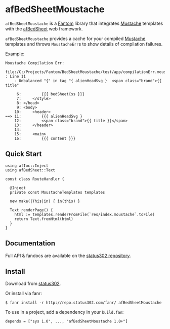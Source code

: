 # afBedSheetMoustache

`afBedSheetMoustache` is a [Fantom](http://fantom.org) library that integrates [Mustache](https://bitbucket.org/xored/mustache/) templates with the
[afBedSheet](http://repo.status302.com/doc/afBedSheet/#overview) web framework.

`afBedSheetMoustache` provides a cache for your compiled [Mustache](https://bitbucket.org/xored/mustache/) templates and throws `MoustacheErr`s to show details of compilation failures.

Example:

    Moustache Compilation Err:
      file:/C:/Projects/Fantom/BedSheetMoustache/test/app/compilationErr.moustache : Line 11
        - Unbalanced "{" in tag "{ alienHeadSvg }  <span class="brand">{{ title"

         6:         {{{ bedSheetCss }}}
         7:     </style>
         8: </head>
         9: <body>
        10:     <header>
    ==> 11:         {{{ alienHeadSvg }
        12:         <span class="brand">{{ title }}</span>
        13:     </header>
        14:
        15:     <main>
        16:         {{{ content }}}



## Quick Start

    using afIoc::Inject
    using afBedSheet::Text

    const class RouteHandler {

      @Inject 
      private const MoustacheTemplates templates

      new make(|This|in) { in(this) }

      Text renderPage() {
        html := templates.renderFromFile(`res/index.moustache`.toFile)
        return Text.fromHtml(html)
      }
    }



## Documentation

Full API & fandocs are available on the [status302 repository](http://repo.status302.com/doc/afBedSheetMoustache/#overview).



## Install

Download from [status302](http://repo.status302.com/browse/afBedSheetMoustache).

Or install via fanr:

    $ fanr install -r http://repo.status302.com/fanr/ afBedSheetMoustache

To use in a project, add a dependency in your `build.fan`:

    depends = ["sys 1.0", ..., "afBedSheetMoustache 1.0+"]
